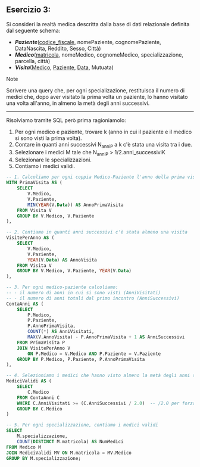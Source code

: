 ## Esercizio 3:

Si consideri la realtà medica descritta dalla base di dati relazionale definita dal seguente schema:

- **_Paziente_**(<u>codice_fiscale</u>, nomePaziente, cognomePaziente, DataNascita, Reddito, Sesso, Città)
- **_Medico_**(<u>matricola</u>, nomeMedico, cognomeMedico, specializzazione, parcella, città)
- **_Visita_**(<u>Medico</u>, <u>Paziente</u>, <u>Data</u>, Mutuata)

>[!NOTE]
> Scrivere una query che, per ogni specializazione, restituisca il numero di medici che, dopo aver visitato la prima volta un paziente, lo hanno visitato una volta all'anno, in almeno la metà degli anni successivi.

---

Risolviamo tramite SQL però prima ragioniamolo:

1. Per ogni medico e paziente, trovare k (anno in cui il paziente e il medico si sono visti la prima volta).
2. Contare in quanti anni successivi N<sub>anniP</sub> a k c'è stata una visita tra i due.
3. Selezionare i medici M tale che N<sub>anniP</sub> > 1/2.anni_successiviK
4. Selezionare le specializzazioni.
5. Contiamo i medici validi.


```SQL
-- 1. Calcoliamo per ogni coppia Medico-Paziente l'anno della prima visita
WITH PrimaVisita AS (
    SELECT 
        V.Medico, 
        V.Paziente, 
        MIN(YEAR(V.Data)) AS AnnoPrimaVisita
    FROM Visita V
    GROUP BY V.Medico, V.Paziente
),

-- 2. Contiamo in quanti anni successivi c'è stata almeno una visita
VisitePerAnno AS (
    SELECT 
        V.Medico, 
        V.Paziente, 
        YEAR(V.Data) AS AnnoVisita
    FROM Visita V
    GROUP BY V.Medico, V.Paziente, YEAR(V.Data)
),

-- 3. Per ogni medico-paziente calcoliamo:
-- - il numero di anni in cui si sono visti (AnniVisitati)
-- - il numero di anni totali dal primo incontro (AnniSuccessivi)
ContaAnni AS (
    SELECT 
        P.Medico,
        P.Paziente,
        P.AnnoPrimaVisita,
        COUNT(*) AS AnniVisitati,
        MAX(V.AnnoVisita) - P.AnnoPrimaVisita + 1 AS AnniSuccessivi
    FROM PrimaVisita P
    JOIN VisitePerAnno V 
        ON P.Medico = V.Medico AND P.Paziente = V.Paziente
    GROUP BY P.Medico, P.Paziente, P.AnnoPrimaVisita
),

-- 4. Selezioniamo i medici che hanno visto almeno la metà degli anni successivi
MediciValidi AS (
    SELECT 
        C.Medico
    FROM ContaAnni C
    WHERE C.AnniVisitati >= (C.AnniSuccessivi / 2.0)  -- /2.0 per forza floating point
    GROUP BY C.Medico
)

-- 5. Per ogni specializzazione, contiamo i medici validi
SELECT 
    M.specializzazione, 
    COUNT(DISTINCT M.matricola) AS NumMedici
FROM Medico M
JOIN MediciValidi MV ON M.matricola = MV.Medico
GROUP BY M.specializzazione;


```